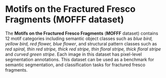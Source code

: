 # Motifs on the Fractured Fresco Fragments (MOFFF dataset)

The **Motifs on the Fractured Fresco Fragments** (**MOFFF** dataset) contains 12 motif categories including semantic 
object classes such as _blue bird, yellow bird, red flower, blue flower_, and structural pattern classes such as _red spiral, 
thin red stripe, thick red stripe, thin floral stripe, thick floral stripe_ and _curved green stripe_. Each image 
in this dataset has pixel-level segmentation annotations. This dataset can be used as a benchmark for semantic segmentation, 
and classification tasks for fractured fresco fragments. 





